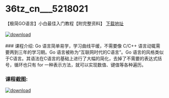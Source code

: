 # 36tz_cn___5218021
【极简GO语言】小白最佳入门教程【附完整资料】
[下载地址](http://www.36tz.cn/article/5218021 "下载地址")
<br/></br>[![download](http://36tz.cn/muke_img/2021_01_1-121-300x202.png "下载地址")](http://www.36tz.cn/article/5218021 "下载地址")
<br/></br>### 课程介绍:
Go 语言简单易学，学习曲线平缓，不需要像 C/C++ 语言动辄需要两到三年的学习期。Go 语言被称为“互联网时代的C语言”。Go 语言的风格类似于C语言。其语法在C语言的基础上进行了大幅的简化，去掉了不需要的表达式括号，循环也只有 for 一种表示方法，就可以实现数值、键值等各种遍历。

### 课程截图:
[![download](http://36tz.cn/muke_img/2021_01_2-139.png "下载地址")](http://www.36tz.cn/article/5218021 "下载地址")
